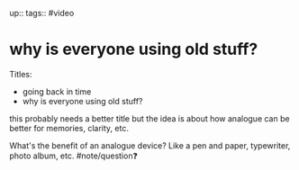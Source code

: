 up:: 
tags:: #video 

# why is everyone using old stuff?

Titles:
- going back in time
- why is everyone using old stuff?





this probably needs a better title but the idea is about how analogue can be better for memories, clarity, etc.

What's the benefit of an analogue device? Like a pen and paper, typewriter, photo album, etc.
#note/question❓ 